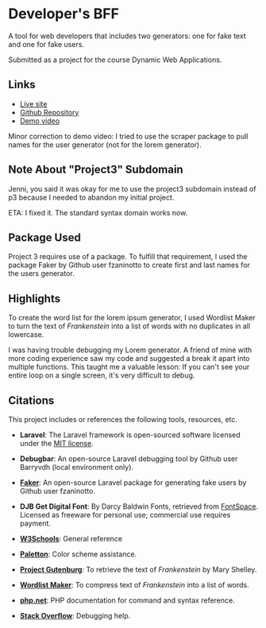 
# Developer's BFF
A tool for web developers that includes two generators: one for fake text and one for fake users.

Submitted as a project for the course Dynamic Web Applications.

## Links
* [Live site](http://p3.josquinia.org)
* [Github Repository](https://github.com/ATechWriter/project3)
* [Demo video](http://www.screencast.com/t/pSXqRpekYr)

Minor correction to demo video: I tried to use the scraper package to pull names for the user generator (not for the lorem generator).

## Note About "Project3" Subdomain
Jenni, you said it was okay for me to use the project3 subdomain instead of p3 because I needed to abandon my initial project.

ETA: I fixed it. The standard syntax domain works now.

## Package Used
Project 3 requires use of a package. To fulfill that requirement, I used the package Faker by Github user fzaninotto to create first and last names for the users generator.

## Highlights
To create the word list for the lorem ipsum generator, I used Wordlist Maker to turn the text of _Frankenstein_ into a list of words with no duplicates in all lowercase.

I was having trouble debugging my Lorem generator. A friend of mine with more coding experience saw my code and suggested a break it apart into multiple functions. This taught me a valuable lesson: If you can't see your entire loop on a single screen, it's very difficult to debug.

## Citations
This project includes or references the following tools, resources, etc.

* __Laravel__: The Laravel framework is open-sourced software licensed under the [MIT license](http://opensource.org/licenses/MIT).

* __Debugbar__: An open-source Laravel debugging tool by Github user Barryvdh (local environment only).

* __[Faker](https://github.com/fzaninotto/Faker)__: An open-source Laravel package for generating fake users by Github user fzaninotto.

* __DJB Get Digital Font__: By Darcy Baldwin Fonts, retrieved from [FontSpace](http://www.fontspace.com/darcy-baldwin-fonts/djb-get-digital). Licensed as freeware for personal use; commercial use requires payment.

* __[W3Schools](http://www.w3schools.com)__: General reference

* __[Paletton](http://paletton.com)__: Color scheme assistance.

* __[Project Gutenburg](http://www.gutenberg.org/cache/epub/84/pg84.txt)__: To retrieve the text of _Frankenstein_ by Mary Shelley.

* __[Wordlist Maker](http://design215.com/toolbox/wordlist.php)__: To compress text of _Frankenstein_ into a list of words.

* __[php.net](http://php.net)__: PHP documentation for command and syntax reference.

* __[Stack Overflow](http://stackoverflow.com)__: Debugging help.
